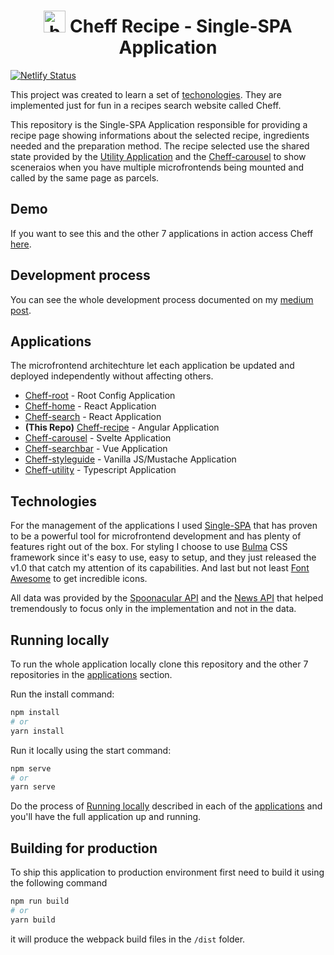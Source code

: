 <h1 align="center">
    <img
        width="35"
        alt="bowl food solid"
        title="bowl food solid"
        src="https://raw.githubusercontent.com/LuizFelipeM/cheff-root/master/src/assets/bowl-food-solid.svg"
    />
    Cheff Recipe - Single-SPA Application
</h1>

[![Netlify Status](https://api.netlify.com/api/v1/badges/8e3ec605-3267-47ed-9fe2-32f650abe268/deploy-status)](https://app.netlify.com/sites/cheff-recipe-page/deploys)

This project was created to learn a set of [techonologies](#technologies). They are implemented just for fun in a recipes search website called Cheff.

This repository is the Single-SPA Application responsible for providing a recipe page showing informations about the selected recipe, ingredients needed and the preparation method. The recipe selected use the shared state provided by the [Utility Application](https://github.com/LuizFelipeM/cheff-utility) and the [Cheff-carousel](https://github.com/LuizFelipeM/cheff-carousel) to show sceneraios when you have multiple microfrontends being mounted and called by the same page as parcels.

## Demo

If you want to see this and the other 7 applications in action access Cheff [here](https://cheffhub.netlify.app/).

## Development process

You can see the whole development process documented on my [medium post](https://medium.com/).

## Applications

The microfrontend architechture let each application be updated and deployed independently without affecting others.

- [Cheff-root](https://github.com/LuizFelipeM/cheff-root) - Root Config Application
- [Cheff-home](https://github.com/LuizFelipeM/cheff-home) - React Application
- [Cheff-search](https://github.com/LuizFelipeM/cheff-search) - React Application
- **(This Repo)** [Cheff-recipe](https://github.com/LuizFelipeM/cheff-recipe) - Angular Application
- [Cheff-carousel](https://github.com/LuizFelipeM/cheff-carousel) - Svelte Application
- [Cheff-searchbar](https://github.com/LuizFelipeM/cheff-searchbar) - Vue Application
- [Cheff-styleguide](https://github.com/LuizFelipeM/cheff-styleguide) - Vanilla JS/Mustache Application
- [Cheff-utility](https://github.com/LuizFelipeM/cheff-utility) - Typescript Application

## Technologies

For the management of the applications I used [Single-SPA](https://single-spa.js.org/) that has proven to be a powerful tool for microfrontend development and has plenty of features right out of the box. For styling I choose to use [Bulma](https://bulma.io/) CSS framework since it's easy to use, easy to setup, and they just released the v1.0 that catch my attention of its capabilities. And last but not least [Font Awesome](https://fontawesome.com/) to get incredible icons.

All data was provided by the [Spoonacular API](https://spoonacular.com/food-api) and the [News API](https://newsapi.org/) that helped tremendously to focus only in the implementation and not in the data.

## Running locally

To run the whole application locally clone this repository and the other 7 repositories in the [applications](#applications) section.

Run the install command:
```bash
npm install
# or
yarn install
```

Run it locally using the start command:
```bash
npm serve
# or
yarn serve
```

Do the process of [Running locally](#running-locally) described in each of the [applications](#applications) and you'll have the full application up and running.

## Building for production

To ship this application to production environment first need to build it using the following command
```bash
npm run build
# or
yarn build
```
it will produce the webpack build files in the `/dist` folder.